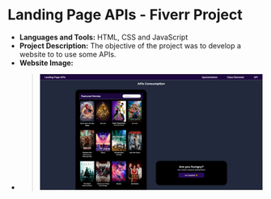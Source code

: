 # Landing Page APIs - Fiverr Project  

* **Languages and Tools:** HTML, CSS and JavaScript 
* **Project Description:** The objective of the project was to develop a website to to use some APIs. 
* **Website Image:** 
* > <img src="https://github.com/GJordao12/Fiverr-LandingPageAPIs/blob/main/image.png">
